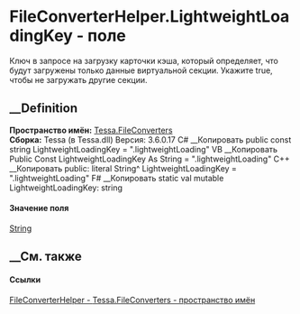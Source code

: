 # FileConverterHelper.LightweightLoadingKey - поле
Ключ в запросе на загрузку карточки кэша, который определяет, что будут
загружены только данные виртуальной секции. Укажите true, чтобы не загружать
другие секции.
## __Definition
 **Пространство имён:** [Tessa.FileConverters](N_Tessa_FileConverters.htm)  
 **Сборка:** Tessa (в Tessa.dll) Версия: 3.6.0.17
C# __Копировать
     public const string LightweightLoadingKey = ".lightweightLoading"
VB __Копировать
     Public Const LightweightLoadingKey As String = ".lightweightLoading"
C++ __Копировать
     public:
    literal String^ LightweightLoadingKey = ".lightweightLoading"
F# __Копировать
     static val mutable LightweightLoadingKey: string
#### Значение поля
[String](https://learn.microsoft.com/dotnet/api/system.string)
##  __См. также
#### Ссылки
[FileConverterHelper - ](T_Tessa_FileConverters_FileConverterHelper.htm)
[Tessa.FileConverters - пространство имён](N_Tessa_FileConverters.htm)
